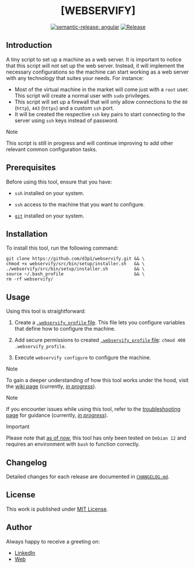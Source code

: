 <div align=center>

# [WEBSERVIFY]

[![semantic-release: angular](https://img.shields.io/badge/semantic--release-angular-e10079?logo=semantic-release)](https://github.com/semantic-release/semantic-release)
[![Release](https://github.com/d3p1/webservify/actions/workflows/release.yml/badge.svg)](https://github.com/d3p1/webservify/actions/workflows/release.yml)

</div>

## Introduction

A tiny script to set up a machine as a web server. It is important to notice that this script will not set up the web server. Instead, it will implement the necessary configurations so the machine can start working as a web server with any technology that suites your needs. For instance:

- Most of the virtual machine in the market will come just with a `root` user. This script will create a normal user with `sudo` privileges.
- This script will set up a firewall that will only allow connections to the `80` (`http`), `443` (`https`) and a custom `ssh` port.
- It will be created the respective `ssh` key pairs to start connecting to the server using `ssh` keys instead of password.

> [!NOTE]
> This script is still in progress and will continue improving to add other relevant common configuration tasks.

## Prerequisites

Before using this tool, ensure that you have:

- `ssh` installed on your system.

- `ssh` access to the machine that you want to configure.

- [`git`](https://git-scm.com/) installed on your system.

## Installation

To install this tool, run the following command:

```shell
git clone https://github.com/d3p1/webservify.git && \
chmod +x webservify/src/bin/setup/installer.sh   && \
./webservify/src/bin/setup/installer.sh          && \
source ~/.bash_profile                           && \
rm -rf webservify/
```

## Usage

Using this tool is straightforward:

1. Create a [`.webservify_profile` file](https://github.com/d3p1/webservify/blob/main/src/bin/etc/.webservify_profile.sample). This file lets you configure variables that define how to configure the machine.

2. Add secure permissions to created [`.webservify_profile` file](https://github.com/d3p1/webservify/blob/main/src/bin/etc/.webservify_profile.sample): `chmod 400 .webservify_profile`.

3. Execute `webservify configure` to configure the machine.

> [!NOTE]
> To gain a deeper understanding of how this tool works under the hood, visit the [wiki page](https://github.com/d3p1/webservify/wiki) (currently, [_in progress_](https://github.com/d3p1/webservify/issues/4)).

> [!NOTE]
> If you encounter issues while using this tool, refer to the [troubleshooting page](https://github.com/d3p1/webservify/wiki/%5B8%5D-Troubleshooting) for guidance (currently, [_in progress_](https://github.com/d3p1/webservify/issues/4)).

> [!IMPORTANT]
> Please note that [as of now](https://github.com/d3p1/webservify/issues/3), this tool has only been tested on `Debian 12` and requires an environment with `bash` to function correctly.

## Changelog

Detailed changes for each release are documented in [`CHANGELOG.md`](./CHANGELOG.md).

## License

This work is published under [MIT License](./LICENSE).

## Author

Always happy to receive a greeting on:

- [LinkedIn](https://www.linkedin.com/in/cristian-marcelo-de-picciotto/) 
- [Web](https://d3p1.dev/)
